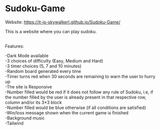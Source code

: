 # Sudoku-Game

Website: https://it-is-skywalkerl.github.io/Sudoku-Game/

This is a website where you can play sudoku.

<br>
Features:

-Dark Mode available<br>
-3 choices of difficulty (Easy, Medium and Hard)<br>
-3 timer choices (5, 7 and 10 minutes)<br>
-Random board generated every time<br>
-Timer turns red when 30 seconds are remaining to warn the user to hurry up<br>
-The site is Responsive<br>
-Number filled would be red if it does not follow any rule of Sudoku, i.e, if the number filled by the user is already present in that respective row, column and/or its 3\*3 block<br>
-Number filled would be blue otherwise (if all conditions are satisfied)<br>
-Win/loss message shown when the current game is finished<br>
-Background music<br>
-Tailwind<br>
